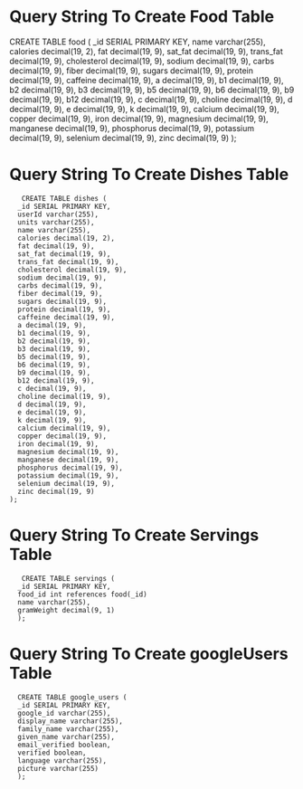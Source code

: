 # Query String To Create Food Table
   CREATE TABLE food (
      _id SERIAL PRIMARY KEY,
      name varchar(255),
      calories decimal(19, 2),
      fat decimal(19, 9),
      sat_fat decimal(19, 9),
      trans_fat decimal(19, 9),
      cholesterol decimal(19, 9),
      sodium decimal(19, 9),
      carbs decimal(19, 9),
      fiber decimal(19, 9),
      sugars decimal(19, 9),
      protein decimal(19, 9),
      caffeine decimal(19, 9),
      a decimal(19, 9), 
      b1 decimal(19, 9), 
      b2 decimal(19, 9), 
      b3 decimal(19, 9), 
      b5 decimal(19, 9), 
      b6 decimal(19, 9), 
      b9 decimal(19, 9), 
      b12 decimal(19, 9), 
      c decimal(19, 9), 
      choline decimal(19, 9), 
      d decimal(19, 9), 
      e decimal(19, 9), 
      k decimal(19, 9), 
      calcium decimal(19, 9), 
      copper decimal(19, 9), 
      iron decimal(19, 9),
      magnesium decimal(19, 9),
      manganese decimal(19, 9),
      phosphorus decimal(19, 9),
      potassium decimal(19, 9),
      selenium decimal(19, 9),
      zinc decimal(19, 9)
    );

# Query String To Create Dishes Table
       CREATE TABLE dishes (
      _id SERIAL PRIMARY KEY,
      userId varchar(255),
      units varchar(255),
      name varchar(255),
      calories decimal(19, 2),
      fat decimal(19, 9),
      sat_fat decimal(19, 9),
      trans_fat decimal(19, 9),
      cholesterol decimal(19, 9),
      sodium decimal(19, 9),
      carbs decimal(19, 9),
      fiber decimal(19, 9),
      sugars decimal(19, 9),
      protein decimal(19, 9),
      caffeine decimal(19, 9),
      a decimal(19, 9), 
      b1 decimal(19, 9), 
      b2 decimal(19, 9), 
      b3 decimal(19, 9), 
      b5 decimal(19, 9), 
      b6 decimal(19, 9), 
      b9 decimal(19, 9), 
      b12 decimal(19, 9), 
      c decimal(19, 9), 
      choline decimal(19, 9), 
      d decimal(19, 9), 
      e decimal(19, 9), 
      k decimal(19, 9), 
      calcium decimal(19, 9), 
      copper decimal(19, 9), 
      iron decimal(19, 9),
      magnesium decimal(19, 9),
      manganese decimal(19, 9),
      phosphorus decimal(19, 9),
      potassium decimal(19, 9),
      selenium decimal(19, 9),
      zinc decimal(19, 9)
    );

# Query String To Create Servings Table
       CREATE TABLE servings (
      _id SERIAL PRIMARY KEY,
      food_id int references food(_id)
      name varchar(255),
      gramWeight decimal(9, 1)
      );

# Query String To Create googleUsers Table
      CREATE TABLE google_users (
      _id SERIAL PRIMARY KEY,
      google_id varchar(255),
      display_name varchar(255),
      family_name varchar(255),
      given_name varchar(255),
      email_verified boolean,
      verified boolean,
      language varchar(255),
      picture varchar(255)
      );